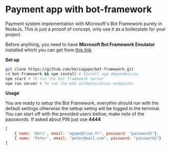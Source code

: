 # Payment app with bot-framework
Payment system implementation with Microsoft's Bot Framework purely in NodeJs. This is just a prooof of concept, only use it as a boilerplate for your project. 

Before anything, you need to have **Microsoft Bot Framework Emulator** installed which you can get from 
[this link](https://github.com/Microsoft/BotFramework-Emulator, "Microsoft Bot Framework Emulator")

**Set up**
```bash
git clone https://github.com/heriagape/bot-framework.git
cd bot-framework && npm install # Install app dependencies
npm start # To run the bot framework server
npm run server # To run the web authentication endpoints
```

**Usage**

You are ready to setup the Bot Framework, everythin should run with the default settings otherwise the settup seting will be logged in the terminal.
You can start off with the provided users bellow, make note of the passwords. If asked about PIN just use **4444**
```javascript
[
    { name: 'Heri', email: "agape@live.fr", password: "password1"}, 
    { name: 'Peter', email: "peter@mail.com", password: "password2"}
]
```
